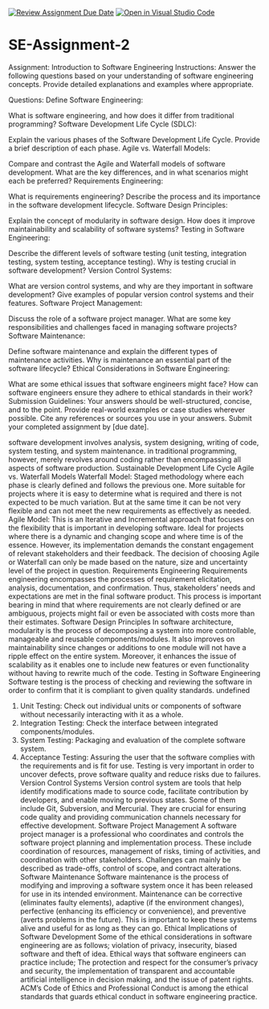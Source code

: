 [![Review Assignment Due Date](https://classroom.github.com/assets/deadline-readme-button-24ddc0f5d75046c5622901739e7c5dd533143b0c8e959d652212380cedb1ea36.svg)](https://classroom.github.com/a/-ucQIGTc)
[![Open in Visual Studio Code](https://classroom.github.com/assets/open-in-vscode-718a45dd9cf7e7f842a935f5ebbe5719a5e09af4491e668f4dbf3b35d5cca122.svg)](https://classroom.github.com/online_ide?assignment_repo_id=15263445&assignment_repo_type=AssignmentRepo)
# SE-Assignment-2
Assignment: Introduction to Software Engineering
Instructions:
Answer the following questions based on your understanding of software engineering concepts. Provide detailed explanations and examples where appropriate.

Questions:
Define Software Engineering:

What is software engineering, and how does it differ from traditional programming?
Software Development Life Cycle (SDLC):

Explain the various phases of the Software Development Life Cycle. Provide a brief description of each phase.
Agile vs. Waterfall Models:

Compare and contrast the Agile and Waterfall models of software development. What are the key differences, and in what scenarios might each be preferred?
Requirements Engineering:

What is requirements engineering? Describe the process and its importance in the software development lifecycle.
Software Design Principles:

Explain the concept of modularity in software design. How does it improve maintainability and scalability of software systems?
Testing in Software Engineering:

Describe the different levels of software testing (unit testing, integration testing, system testing, acceptance testing). Why is testing crucial in software development?
Version Control Systems:

What are version control systems, and why are they important in software development? Give examples of popular version control systems and their features.
Software Project Management:

Discuss the role of a software project manager. What are some key responsibilities and challenges faced in managing software projects?
Software Maintenance:

Define software maintenance and explain the different types of maintenance activities. Why is maintenance an essential part of the software lifecycle?
Ethical Considerations in Software Engineering:

What are some ethical issues that software engineers might face? How can software engineers ensure they adhere to ethical standards in their work?
Submission Guidelines:
Your answers should be well-structured, concise, and to the point.
Provide real-world examples or case studies wherever possible.
Cite any references or sources you use in your answers.
Submit your completed assignment by [due date].




software development involves analysis, system designing, writing of code, system testing, and system maintenance. in traditional programming, however, merely revolves around coding rather than encompassing all aspects of software production.
Sustainable Development Life Cycle 
Agile vs. Waterfall Models
Waterfall Model: Staged methodology where each phase is clearly defined and follows the previous one. More suitable for projects where it is easy to determine what is required and there is not expected to be much variation. But at the same time it can be not very flexible and can not meet the new requirements as effectively as needed.
Agile Model: This is an Iterative and Incremental approach that focuses on the flexibility that is important in developing software. Ideal for projects where there is a dynamic and changing scope and where time is of the essence. However, its implementation demands the constant engagement of relevant stakeholders and their feedback.
The decision of choosing Agile or Waterfall can only be made based on the nature, size and uncertainty level of the project in question.
Requirements Engineering
Requirements engineering encompasses the processes of requirement elicitation, analysis, documentation, and confirmation. Thus, stakeholders’ needs and expectations are met in the final software product. This process is important bearing in mind that where requirements are not clearly defined or are ambiguous, projects might fail or even be associated with costs more than their estimates.
Software Design Principles
In software architecture, modularity is the process of decomposing a system into more controllable, manageable and reusable components/modules. It also improves on maintainability since changes or additions to one module will not have a ripple effect on the entire system. Moreover, it enhances the issue of scalability as it enables one to include new features or even functionality without having to rewrite much of the code.
Testing in Software Engineering
Software testing is the process of checking and reviewing the software in order to confirm that it is compliant to given quality standards. undefined
1. Unit Testing: Check out individual units or components of software without necessarily interacting with it as a whole.
2. Integration Testing: Check the interface between integrated components/modules.
3. System Testing: Packaging and evaluation of the complete software system.
4. Acceptance Testing: Assuring the user that the software complies with the requirements and is fit for use.
Testing is very important in order to uncover defects, prove software quality and reduce risks due to failures.
Version Control Systems
Version control system are tools that help identify modifications made to source code, facilitate contribution by developers, and enable moving to previous states. Some of them include Git, Subversion, and Mercurial. They are crucial for ensuring code quality and providing communication channels necessary for effective development.
Software Project Management
A software project manager is a professional who coordinates and controls the software project planning and implementation process. These include coordination of resources, management of risks, timing of activities, and coordination with other stakeholders. Challenges can mainly be described as trade-offs, control of scope, and contract alterations.
Software Maintenance
Software maintenance is the process of modifying and improving a software system once it has been released for use in its intended environment. Maintenance can be corrective (eliminates faulty elements), adaptive (if the environment changes), perfective (enhancing its efficiency or convenience), and preventive (averts problems in the future). This is important to keep these systems alive and useful for as long as they can go.
Ethical Implications of Software Development
Some of the ethical considerations in software engineering are as follows; violation of privacy, insecurity, biased software and theft of idea. Ethical ways that software engineers can practice include; The protection and respect for the consumer’s privacy and security, the implementation of transparent and accountable artificial intelligence in decision making, and the issue of patent rights. ACM’s Code of Ethics and Professional Conduct is among the ethical standards that guards ethical conduct in software engineering practice.
  
